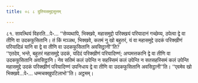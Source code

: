 ```yaml
---
title: ०८ ८ दुतियसमुद्दसुत्तम्

---
```


८१. सावत्थियं विहरति…पे॰… ‘‘सेय्यथापि, भिक्खवे, महासमुद्दो परिक्खयं परियादानं गच्छेय्य, ठपेत्वा द्वे वा तीणि वा उदकफुसितानि। तं किं मञ्ञथ, भिक्खवे, कतमं नु खो बहुतरं, यं वा महासमुद्दे उदकं परिक्खीणं परियादिन्नं यानि वा द्वे वा तीणि वा उदकफुसितानि अवसिट्ठानी’’ति?  
‘‘एतदेव, भन्ते, बहुतरं महासमुद्दे उदकं, यदिदं परिक्खीणं परियादिण्णं; अप्पमत्तकानि द्वे वा तीणि वा उदकफुसितानि अवसिट्ठानि। नेव सतिमं कलं उपेन्ति न सहस्सिमं कलं उपेन्ति न सतसहस्सिमं कलं उपेन्ति महासमुद्दे उदकं परिक्खीणं परियादिण्णं उपनिधाय द्वे वा तीणि वा उदकफुसितानि अवसिट्ठानी’’ति। ‘‘एवमेव खो भिक्खवे…पे॰… धम्मचक्खुपटिलाभो’’ति। अट्ठमम्।  

